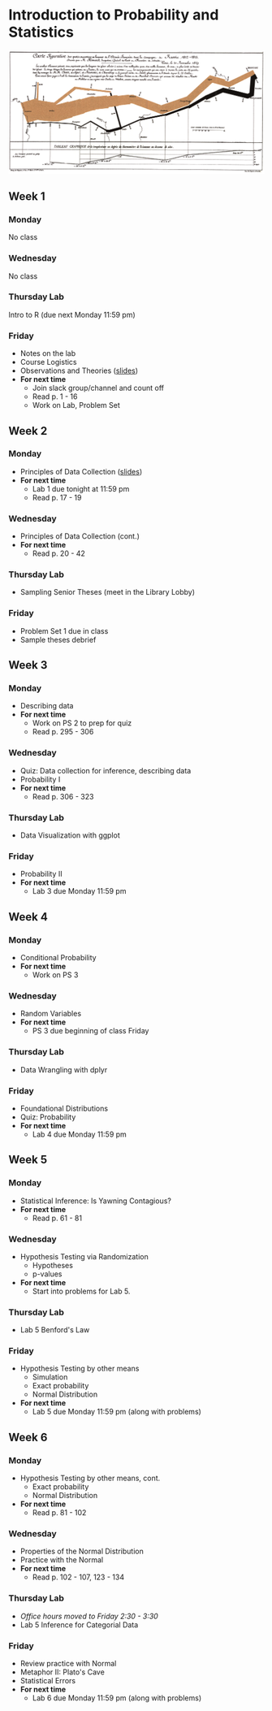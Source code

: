 # Introduction to Probability and Statistics

![](figs/minard.png)

## Week 1

### Monday

No class

### Wednesday

No class

### Thursday Lab

Intro to R (due next Monday 11:59 pm)

### Friday

- Notes on the lab
- Course Logistics
- Observations and Theories ([slides](https://github.com/intro-stats/course-materials/blob/master/slides/week-01/observations-and-theories.pdf))
- **For next time**
    - Join slack group/channel and count off
    - Read p. 1 - 16
    - Work on Lab, Problem Set


## Week 2

### Monday

- Principles of Data Collection ([slides](https://github.com/intro-stats/course-materials/blob/master/slides/week-02/data-collection.pdf))
- **For next time**
    - Lab 1 due tonight at 11:59 pm
    - Read p. 17 - 19

### Wednesday

- Principles of Data Collection (cont.)
- **For next time**
    - Read p. 20 - 42

### Thursday Lab

- Sampling Senior Theses (meet in the Library Lobby)

### Friday

- Problem Set 1 due in class
- Sample theses debrief


## Week 3

### Monday

- Describing data
- **For next time**
    - Work on PS 2 to prep for quiz
    - Read p. 295 - 306

### Wednesday

- Quiz: Data collection for inference, describing data
- Probability I
- **For next time**
    - Read p. 306 - 323

### Thursday Lab

- Data Visualization with ggplot

### Friday

- Probability II
- **For next time**
    - Lab 3 due Monday 11:59 pm
    
    
## Week 4

### Monday

- Conditional Probability
- **For next time**
    - Work on PS 3

### Wednesday

- Random Variables
- **For next time**
    - PS 3 due beginning of class Friday

### Thursday Lab

- Data Wrangling with dplyr

### Friday

- Foundational Distributions
- Quiz: Probability
- **For next time**
    - Lab 4 due Monday 11:59 pm
    
    
## Week 5

### Monday

- Statistical Inference: Is Yawning Contagious?
- **For next time**
    - Read p. 61 - 81

### Wednesday

- Hypothesis Testing via Randomization
    - Hypotheses
    - p-values
- **For next time**
    - Start into problems for Lab 5.

### Thursday Lab

- Lab 5 Benford's Law

### Friday
- Hypothesis Testing by other means
    - Simulation
    - Exact probability
    - Normal Distribution
- **For next time**
    - Lab 5 due Monday 11:59 pm (along with problems)
    

## Week 6

### Monday

- Hypothesis Testing by other means, cont.
    - Exact probability
    - Normal Distribution
- **For next time**
    - Read p. 81 - 102

### Wednesday
- Properties of the Normal Distribution
- Practice with the Normal
- **For next time**
    - Read p. 102 - 107, 123 - 134

### Thursday Lab

- *Office hours moved to Friday 2:30 - 3:30*
- Lab 5 Inference for Categorial Data

### Friday
- Review practice with Normal
- Metaphor II: Plato's Cave
- Statistical Errors
- **For next time**
    - Lab 6 due Monday 11:59 pm (along with problems)
